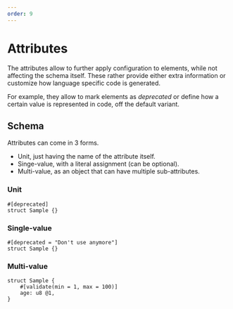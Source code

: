 ```yaml
---
order: 9
---
```


# Attributes

The attributes allow to further apply configuration to elements, while not affecting the schema itself. These rather provide either extra information or customize how language specific code is generated.

For example, they allow to mark elements as _deprecated_ or define how a certain value is represented in code, off the default variant.

## Schema

Attributes can come in 3 forms.

- Unit, just having the name of the attribute itself.
- Singe-value, with a literal assignment (can be optional).
- Multi-value, as an object that can have multiple sub-attributes.

### Unit

```mabo
#[deprecated]
struct Sample {}
```

### Single-value

```mabo
#[deprecated = "Don't use anymore"]
struct Sample {}
```

### Multi-value

```mabo
struct Sample {
    #[validate(min = 1, max = 100)]
    age: u8 @1,
}
```
